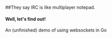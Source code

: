 ##They say IRC is like multiplayer notepad.

#### Well, let's find out!

An (unfinished) demo of using websockets in Go
